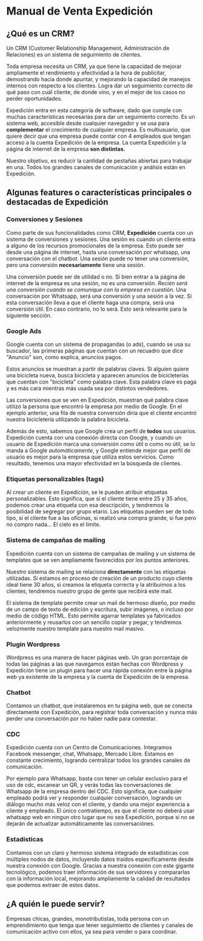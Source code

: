 # Manual de Venta Expedición

## ¿Qué es un CRM?

Un CRM (Customer Relationship Management, Administración de Relaciones) es un sistema de seguimiento de clientes. 

Toda empresa necesita un CRM, ya que tiene la capacidad de mejorar ampliamente el rendimiento y efectividad a la hora de publicitar, demostrando hacia donde apuntar, y mejorando la capacidad de manejos internos con respecto a los clientes. Logra dar un seguimiento correcto de qué paso con cuál cliente, de donde vino, y en el mejor de los casos no perder oportunidades. 

Expedición entra en esta categoría de software, dado que cumple con muchas características necesarias para dar un seguimiento correcto. Es un sistema web, accesible desde cualquier navegador y se usa para **complementar** el crecimiento de cualquier empresa. Es multiusuario, que quiere decir que una empresa puede contar con 4 empleados que tengan acceso a la cuenta Expedición de la empresa. La cuenta Expedición y la página de internet de la empresa **son distintas.**

Nuestro objetivo, es reducir la cantidad de pestañas abiertas para trabajar en una. Todos los grandes canales de comunicación y análisis están en Expedición.

## Algunas features o características principales o destacadas de Expedición
### Conversiones y Sesiones

Como parte de sus funcionalidades como CRM, **Expedición** cuenta con un sistema de conversiones y sesiones. Una sesión es cuando un cliente entra a alguno de los recursos promocionales de la empresa. Esto puede ser desde una página de internet, hasta una conversación por whatsapp, una conversación con el chatbot. Una sesión puede no tener una conversión, pero una conversión **necesariamente** tiene una sesión.

Una conversión puede ser de utilidad o no. Si bien entrar a la página de internet de la empresa es una sesión, no es una conversión. *Recién será una conversión cuando se comunique con la empresa en cuestión*. Una conversación por Whatsapp, será una conversión y una sesión a la vez. Si esta conversación lleva a que el cliente haga una compra, será una conversión útil. En caso contrario, no lo será. Esto será relevante para la siguiente sección.

### Google Ads

Google cuenta con un sistema de propagandas (o ads), cuando se usa su buscador, las primeras páginas que cuentan con un recuadro que dice "Anuncio" son, como explica, anuncios pagos.

Estos anuncios se muestran a partir de palabras claves. Si alguien quiere una bicicleta nueva, busca bicicleta y aparecen anuncios de bicicleterías que cuentan con "bicicleta" como palabra clave. Esta palabra clave es paga y es más cara mientras más usada sea por distintos vendedores.

Las conversiones que se ven en Expedición, muestran qué palabra clave utilizó la persona que encontró la empresa por medio de Google. En el ejemplo anterior, una  fila de nuestra conversión diría que el cliente encontró nuestra bicicletería utilizando la palabra bicicleta.

Además de esto, sabemos que Google crea un perfil de **todos** sus usuarios. Expedición cuenta con una conexión directa con Google, y cuando un usuario de Expedición marca una conversión como útil o como no útil, se lo manda a Google *automáticamente*, y Google entiende mejor que perfil de usuario es mejor para la empresa que utiliza estos servicios. Como resultado, tenemos una mayor efectividad en la búsqueda de clientes.

### Etiquetas personalizables (tags)
Al crear un cliente en Expedición, se le pueden atribuir etiquetas personalizables. Esto significa, que si el cliente tiene entre 25 y 35 años, podemos crear una etiqueta con esa descripción, y tendremos la posibilidad de segregar por grupo etario. Las etiquetas pueden ser de todo tipo, si el cliente fue a las oficinas, si realizó una compra grande, si fue pero no compro nada... El cielo es el límite.

### Sistema de campañas de mailing
Expedición cuenta con un sistema de campañas de mailing y un sistema de templates que se ven ampliamente favorecidos por los puntos anteriores.

Nuestro sistema de mailing se relaciona **directamente** con las etiquetas utilizadas. Si estamos en proceso de creación de un producto cuyo cliente ideal tiene 30 años, si creamos la etiqueta correcta y la atribuimos a los clientes, tendremos nuestro grupo de gente que recibirá este mail.

El sistema de template permite crear un mail de hermoso diseño, por medio de un campo de texto de edición y escritura, subir imágenes, o incluso por medio de código HTML. Esto permite agarrar templates ya fabricados anteriormente y reusarlos con un sencillo copiar y pegar, y tendremos velozmente nuestro template para nuestro mail masivo.

### Plugin Wordpress
Wordpress es una manera de hacer páginas web. Un gran porcentaje de todas las páginas a las que navegamos están hechas con Wordpress y Expedición tiene un plugin para hacer una rápida conexión entre la página web ya existente de la empresa y la cuenta de Expedición de la empresa.

### Chatbot
Contamos un chatbot, que instalaremos en tu página web, que se conecta directamente con Expedición, para registrar toda conversación y nunca más perder una conversación por no haber nadie para contestar.

### CDC
Expedición cuenta con un Centro de Comunicaciones. Integramos Facebook messenger, chat, Whatsapp, Mercado Libre. Estamos en constante crecimiento, logrando centralizar todos los grandes canales de comunicación.

Por ejemplo para Whatsapp, basta con tener un celular exclusivo para el uso de cdc, escanear un QR, y verás todas las conversaciones de Whatsapp de la empresa dentro del CDC. Esto significa, que cualquier empleado podrá ver y responder cualquier conversación, logrando un diálogo mucho más veloz con el cliente, y dando una mejor experiencia a cliente y empleado. El único contratiempo, es que el cliente no deberá usar whatsapp web en ningun otro lugar que no sea Expedición, porque si no se dejarán de actualizar automáticamente las conversaciónes.

### Estadísticas
Contamos con un claro y hermoso sistema integrado de estadísticas con múltiples nodos de datos, incluyendo datos traídos específicamente desde nuestra conexión con Google. Gracias a nuestra conexión con este gigante tecnológico, podemos traer información de sus servidores y compararlas con la información local, mejorando ampliamente la calidad de resultados que podemos extraer de estos datos.

## ¿A quién le puede servir?
Empresas chicas, grandes, monotributistas, toda persona con un emprendimiento que tenga que tener seguimiento de clientes y canales de comunicación activo con ellos, ya sea para vender o para coordinar.
